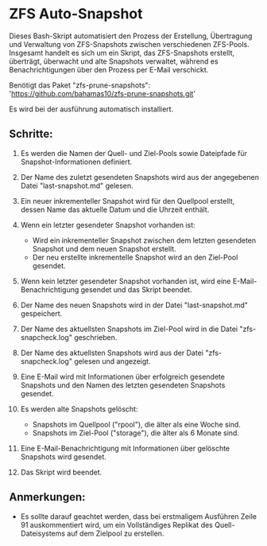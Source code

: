 ZFS Auto-Snapshot
===================

Dieses Bash-Skript automatisiert den Prozess der Erstellung, Übertragung und Verwaltung von ZFS-Snapshots zwischen verschiedenen ZFS-Pools.
Insgesamt handelt es sich um ein Skript, das ZFS-Snapshots erstellt, überträgt, überwacht und alte Snapshots verwaltet,
während es Benachrichtigungen über den Prozess per E-Mail verschickt.

Benötigt das Paket "zfs-prune-snapshots":
'https://github.com/bahamas10/zfs-prune-snapshots.git'

Es wird bei der ausführung automatisch installiert.

Schritte:
--------

1. Es werden die Namen der Quell- und Ziel-Pools sowie Dateipfade für Snapshot-Informationen definiert.

2. Der Name des zuletzt gesendeten Snapshots wird aus der angegebenen Datei "last-snapshot.md" gelesen.

3. Ein neuer inkrementeller Snapshot wird für den Quellpool erstellt, dessen Name das aktuelle Datum und die Uhrzeit enthält.

4. Wenn ein letzter gesendeter Snapshot vorhanden ist:

    - Wird ein inkrementeller Snapshot zwischen dem letzten gesendeten Snapshot und dem neuen Snapshot erstellt.
    - Der neu erstellte inkrementelle Snapshot wird an den Ziel-Pool gesendet.

5. Wenn kein letzter gesendeter Snapshot vorhanden ist, wird eine E-Mail-Benachrichtigung gesendet und das Skript beendet.

6. Der Name des neuen Snapshots wird in der Datei "last-snapshot.md" gespeichert.

7. Der Name des aktuellsten Snapshots im Ziel-Pool wird in die Datei "zfs-snapcheck.log" geschrieben.

8. Der Name des aktuellsten Snapshots wird aus der Datei "zfs-snapcheck.log" gelesen und angezeigt.

9. Eine E-Mail wird mit Informationen über erfolgreich gesendete Snapshots und den Namen des letzten gesendeten Snapshots gesendet.

10. Es werden alte Snapshots gelöscht:
    - Snapshots im Quellpool ("rpool"), die älter als eine Woche sind.
    - Snapshots im Ziel-Pool ("storage"), die älter als 6 Monate sind.

11. Eine E-Mail-Benachrichtigung mit Informationen über gelöschte Snapshots wird gesendet.

12. Das Skript wird beendet.

Anmerkungen:
-----------

- Es sollte darauf geachtet werden, dass bei erstmaligem Ausführen Zeile 91 auskommentiert wird, um ein Vollständiges Replikat des Quell-Dateisystems auf dem Zielpool zu erstellen.
